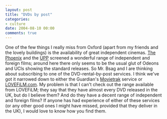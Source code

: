 ```yaml
---
layout: post
title: "DVDs by post"
categories:
- culture
date: 2004-08-10 00:00
comments: true
---
```


<p>One of the few things I really miss from Oxford (apart from my friends and the lovely buildings) is the availability of great independent cinemas. <a href="http://www.picturehouses.co.uk/site/cinemas/Oxford/local.htm" title="The Phoenix, Oxford">The Phoenix</a> and the <a href="http://www.ultimatepicturepalace.co.uk/" title="The Ulitmate Picture Palace">UPP</a> screened a wonderful range of independent and foreign films; around here there only seems to be the usual glut of Odeons and UCIs showing the standard releases. So Mr. Bsag and I are thinking about subscribing to one of the DVD-rental-by-post services. I think we've got it narrowed down to either the Guardian's <a href="http://guardian.movietrak.co.uk/monthlysubscription.asp" title="Movietrak">Movietrak</a> service or <a href="https://www.lovefilm.com/howitworks.php?SID=47224e31913db0857875bc22d95a35f0">LOVEFiLM.com</a>. My problem is that I can't check out the range available from LOVEFiLM; they say that they have almost every DVD released in the UK, but do I believe them? And do they have a decent range of independent and foreign films? If anyone has had experience of either of these services (or any other good ones I might have missed, provided that they deliver in the UK), I would love to know how you find them.</p>


